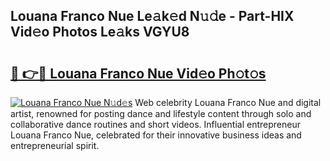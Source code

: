## Louana Franco Nue Le𝚊k𝚎d N𝚞𝚍e - Part-HIX Vid𝚎o Photos Le𝚊ks VGYU8

# <h2><a href="http://fb1d9ld.evod.top/?m=Louana+Franco+Nue">🔗 👉🔴 Louana Franco Nue Vid𝚎o Ph𝚘t𝚘s</a></h2>

[![Louana Franco Nue N𝚞d𝚎s](https://i.imgur.com/8V9OHl7.gif)](http://fb1d9ld.evod.top/?m=Louana+Franco+Nue)
Web celebrity Louana Franco Nue and digital artist, renowned for posting dance and lifestyle content through solo and collaborative dance routines and short videos. Influential entrepreneur Louana Franco Nue, celebrated for their innovative business ideas and entrepreneurial spirit. 

